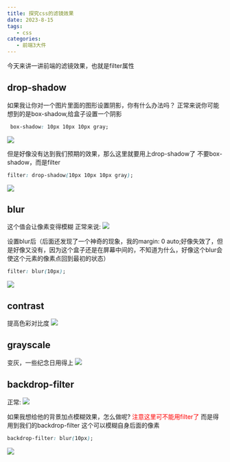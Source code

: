 ```yaml
---
title: 探究css的滤镜效果
date: 2023-8-15
tags:
   - css
categories:
   - 前端3大件
---
```



今天来讲一讲前端的滤镜效果，也就是filter属性

## drop-shadow
如果我让你对一个图片里面的图形设置阴影，你有什么办法吗？
正常来说你可能想到的是box-shadow,给盒子设置一个阴影

```css
 box-shadow: 10px 10px 10px gray;
```
![](https://pic.imgdb.cn/item/664ddb9ad9c307b7e9006e91.png)

但是好像没有达到我们预期的效果，那么这里就要用上drop-shadow了
不要box-shadow，而是filter

```css
filter: drop-shadow(10px 10px 10px gray);
```
![](https://pic.imgdb.cn/item/664ddb9ad9c307b7e9006eda.png)


## blur
这个值会让像素变得模糊
正常来说:
![](https://pic.imgdb.cn/item/664ddb9ad9c307b7e9006f06.png)



设置blur后（后面还发现了一个神奇的现象，我的margin: 0 auto;好像失效了，但是好像又没有，因为这个盒子还是在屏幕中间的，不知道为什么，好像这个blur会使这个元素的像素点回到最初的状态）
```css
filter: blur(10px);
```
![](https://pic.imgdb.cn/item/664ddb9ad9c307b7e9006f34.png)



## contrast
提高色彩对比度
![](https://pic.imgdb.cn/item/664ddbfed9c307b7e900d1e3.png)


## grayscale
变灰，一些纪念日用得上
![](https://pic.imgdb.cn/item/664ddb9ad9c307b7e9006f4f.png)


## backdrop-filter
正常:
![](https://pic.imgdb.cn/item/664ddbfed9c307b7e900d221.png)

如果我想给他的背景加点模糊效果，怎么做呢?
<font color="red">注意这里可不能用filter了</font>
而是得用到我们的backdrop-filter
这个可以模糊自身后面的像素

```css
backdrop-filter: blur(10px);
```
![](https://pic.imgdb.cn/item/664ddbfed9c307b7e900d25d.png)

